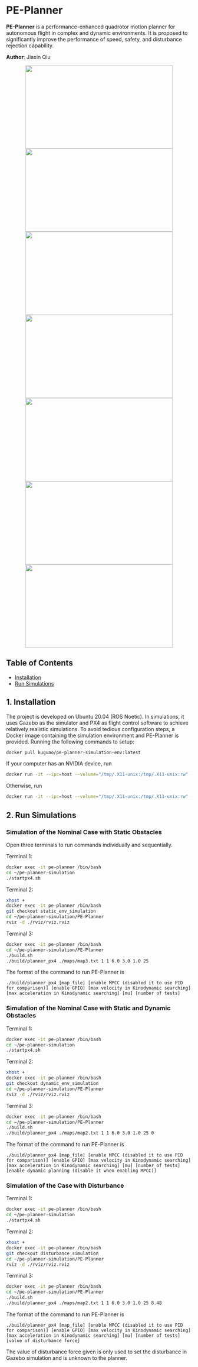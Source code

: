 # PE-Planner

**PE-Planner** is a performance-enhanced quadrotor motion planner for autonomous flight in complex and dynamic environments. It is proposed to significantly improve the performance of speed, safety, and disturbance rejection capability.

__Author__: Jiaxin Qiu 

<p align="center">
  <img src="gif/github_video1.gif" width = "400" height = "225"/>
  <br>
  <img src="gif/github_video2.gif" width = "400" height = "225"/>
  <img src="gif/github_video3.gif" width = "400" height = "225"/>
  <img src="gif/github_video4.gif" width = "400" height = "225"/>
  <img src="gif/github_video5.gif" width = "400" height = "225"/>
  <img src="gif/github_video6.gif" width = "400" height = "225"/>
  <img src="gif/github_video7.gif" width = "400" height = "225"/>
</p>

## Table of Contents

* [Installation](#1-installation)
* [Run Simulations](#2-run-simulations)

## 1. Installation
The project is developed on Ubuntu 20.04 (ROS Noetic). In simulations, it uses Gazebo as the simulator and PX4 as flight control software to achieve relatively realistic simulations. To avoid tedious configuration steps, a Docker image containing the simulation environment and PE-Planner is provided. Running the following commands to setup:

```bash
docker pull kuguao/pe-planner-simulation-env:latest
```
If your computer has an NVIDIA device, run
```bash
docker run -it --ipc=host --volume="/tmp/.X11-unix:/tmp/.X11-unix:rw" --gpus all --env="DISPLAY" --env="NVIDIA_DRIVER_CAPABILITIES=all" --env="QT_X11_NO_MITSHM=1" --name="pe-planner" kuguao/pe-planner-simulation-env:latest
```
Otherwise, run
```bash
docker run -it --ipc=host --volume="/tmp/.X11-unix:/tmp/.X11-unix:rw" --env="DISPLAY" --name="pe-planner" kuguao/pe-planner-simulation-env:latest
```

## 2. Run Simulations
### Simulation of the Nominal Case with Static Obstacles
Open three terminals to run commands individually and sequentially.

Terminal 1:
```bash
docker exec -it pe-planner /bin/bash
cd ~/pe-planner-simulation
./startpx4.sh
```
Terminal 2:
```bash
xhost +
docker exec -it pe-planner /bin/bash
git checkout static_env_simulation
cd ~/pe-planner-simulation/PE-Planner
rviz -d ./rviz/rviz.rviz
```
Terminal 3:
```bash
docker exec -it pe-planner /bin/bash
cd ~/pe-planner-simulation/PE-Planner
./build.sh
./build/planner_px4 ./maps/map3.txt 1 1 6.0 3.0 1.0 25
```
The format of the command to run PE-Planner is 
```
./build/planner_px4 [map_file] [enable MPCC (disabled it to use PID for comparison)] [enable GPIO] [max velocity in Kinodynamic searching] [max acceleration in Kinodynamic searching] [mu] [number of tests]
```

### Simulation of the Nominal Case with Static and Dynamic Obstacles
Terminal 1:
```bash
docker exec -it pe-planner /bin/bash
cd ~/pe-planner-simulation
./startpx4.sh
```
Terminal 2:
```bash
xhost +
docker exec -it pe-planner /bin/bash
git checkout dynamic_env_simulation
cd ~/pe-planner-simulation/PE-Planner
rviz -d ./rviz/rviz.rviz
```
Terminal 3:
```bash
docker exec -it pe-planner /bin/bash
cd ~/pe-planner-simulation/PE-Planner
./build.sh
./build/planner_px4 ./maps/map2.txt 1 1 6.0 3.0 1.0 25 0
```
The format of the command to run PE-Planner is 
```
./build/planner_px4 [map_file] [enable MPCC (disabled it to use PID for comparison)] [enable GPIO] [max velocity in Kinodynamic searching] [max acceleration in Kinodynamic searching] [mu] [number of tests] [enable dynamic planning (disable it when enabling MPCC)]
```
### Simulation of the Case with Disturbance
Terminal 1:
```bash
docker exec -it pe-planner /bin/bash
cd ~/pe-planner-simulation
./startpx4.sh
```
Terminal 2:
```bash
xhost +
docker exec -it pe-planner /bin/bash
git checkout disturbance_simulation
cd ~/pe-planner-simulation/PE-Planner
rviz -d ./rviz/rviz.rviz
```
Terminal 3:
```bash
docker exec -it pe-planner /bin/bash
cd ~/pe-planner-simulation/PE-Planner
./build.sh
./build/planner_px4 ./maps/map2.txt 1 1 6.0 3.0 1.0 25 8.48
```
The format of the command to run PE-Planner is 
```
./build/planner_px4 [map_file] [enable MPCC (disabled it to use PID for comparison)] [enable GPIO] [max velocity in Kinodynamic searching] [max acceleration in Kinodynamic searching] [mu] [number of tests] [value of disturbance force]
```
The value of disturbance force given is only used to set the disturbance in Gazebo simulation and is unknown to the planner.
